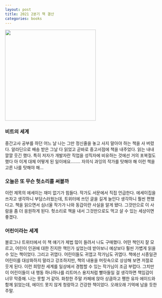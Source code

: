 ```yaml
---
layout: post
title: 2021 2분기 책 결산
categories: books
---
```


<img src="{{ site.baseurl }}/thumbnails/210704_books/어린이라는세계.png" width="300" />

### 비트의 세계
중간고사 공부를 하던 어느 날 나는 그만 정신줄을 놓고 사지 말아야 하는 책을 사 버렸다. 알라딘으로 배송 받은 그날 다 읽었고 곧바로 중고서점에 책을 내주었다. 읽는 내내 깔깔 웃긴 했다. 특히 저자가 개발자란 직업을 성직자에 비유하는 것에선 거의 포복절도했다 아 이게 대체 어떻게 된 일이에요........ 자의식 과잉의 작가를 탓해야 해 이런 책을 고른 나를 탓해야 해...

### 오늘은 또 무슨 헛소리를 써볼까
이런 제목의 에세이는 재미 없기가 힘들다. 작가도 서문에서 직접 언급한다. 에세이집을 쓰자고 생각하니 부담스러웠는데, 트위터에 쓰던 글을 길게 늘인다 생각하니 훨씬 편했다고. 책을 읽으면서 심너울 작가가 나와 동갑이란 사실을 알게 됐다. 그것만으로 이 사람을 좀 더 응원하게 된다. 헛소리로 책을 내서 그것만으로도 먹고 살 수 있는 세상이면 좋겠다.

### 어린이라는 세계
블로그나 트위터에서 이 책 얘기가 제법 많이 들려서 나도 구매했다. 어떤 책인지 잘 모르고, 어린이 인권에 대한 진지한 책인가 싶었는데 받아보니 예상보다 훨씬 가볍게 읽을 수 있는 책이었다. 그리고 귀엽다. 어린이들도 귀엽고 작가님도 귀엽다. 책에선 시종일관 어린이를 대상화하지 말라고 강조하지만, 책의 내용을 머릿속으로 상상해 보면 저절로 웃게 된다. 이런 희망찬 세계를 일상에서 경험할 수 있는 작가님이 조금 부럽다. 그치만 이 어린이들이 내 행동 하나하나를 리트머스 용지처럼 빨아들일 걸 생각하면 책임감이 너무 막중해. 나는 못할 거 같아.
화창한 주말 카페에 앉아 상큼하고 쨍한 유자 에이드와 함께 읽었는데, 에이드 못지 않게 청량하고 건강한 책이었다. 오래오래 기억에 남을 듯한 주말.

